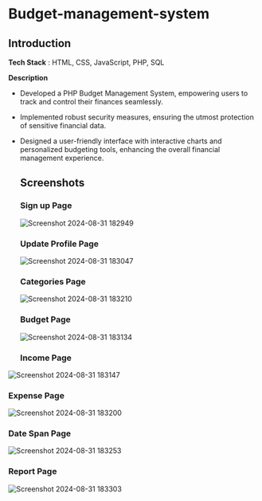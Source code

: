 # Budget-management-system

## Introduction
**Tech Stack** : HTML, CSS, JavaScript, PHP, SQL

**Description** 
- Developed a PHP Budget Management System, empowering users to track and control their finances seamlessly.
- Implemented robust security measures, ensuring the utmost protection of sensitive financial data.
- Designed a user-friendly interface with interactive charts and personalized budgeting tools, enhancing the overall financial management experience.

  ## Screenshots
  ### Sign up Page
  ![Screenshot 2024-08-31 182949](https://github.com/user-attachments/assets/ca02aebf-10f6-40fe-83d1-e39ad3ab1e02)
  ### Update Profile Page

  ![Screenshot 2024-08-31 183047](https://github.com/user-attachments/assets/11ad83d9-ae76-4cb3-827d-a72cf41ae49f)

  ### Categories Page
  ![Screenshot 2024-08-31 183210](https://github.com/user-attachments/assets/f228194b-5f0b-481d-a51c-23a34f10d7ac)


  ### Budget Page

  ![Screenshot 2024-08-31 183134](https://github.com/user-attachments/assets/f6c475ea-651a-4a92-8cd6-9d153ac0a51a)

  ### Income Page
  
![Screenshot 2024-08-31 183147](https://github.com/user-attachments/assets/bac4c1bd-0f90-48fc-83ed-b9a767ea76e2)

### Expense Page 

![Screenshot 2024-08-31 183200](https://github.com/user-attachments/assets/c375e9b6-c00a-4bb3-bce3-b11b8ef103a0)

### Date Span Page

![Screenshot 2024-08-31 183253](https://github.com/user-attachments/assets/65e30716-9674-46eb-88bd-a42d55eec973)

### Report Page 
![Screenshot 2024-08-31 183303](https://github.com/user-attachments/assets/cf904c1b-0c75-4ee3-9897-384588f22973)




